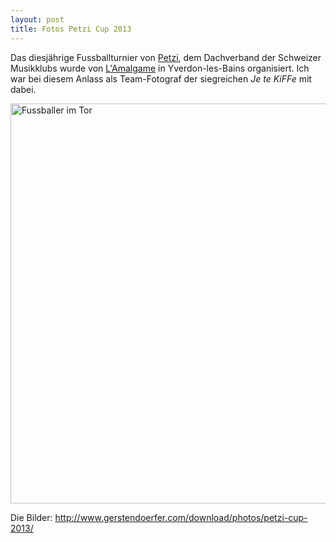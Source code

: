```yaml
---
layout: post
title: Fotos Petzi Cup 2013
---
```


Das diesjährige Fussballturnier von [Petzi](http://petzi.ch), dem Dachverband der Schweizer Musikklubs wurde von [L'Amalgame](http://www.amalgameclub.ch) in Yverdon-les-Bains organisiert. Ich war bei diesem Anlass als Team-Fotograf der siegreichen *Je te KiFFe* mit dabei.

<a href="http://www.gerstendoerfer.com/download/photos/petzi-cup-2013/" title="Bildergalerie Petzi Cup 2013"><img src="http://www.gerstendoerfer.com/download/photos/petzi-cup-2013/photos/tg-254816.jpg" width="640" alt="Fussballer im Tor"></a>

Die Bilder: <http://www.gerstendoerfer.com/download/photos/petzi-cup-2013/>